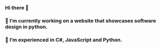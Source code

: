 ### Hi there 👋

<!--
**irademos/irademos** is a ✨ _special_ ✨ repository because its `README.md` (this file) appears on your GitHub profile.
-->

### 🔭 I’m currently working on a website that showcases software design in python.
### 🌱 I’m experienced in C#, JavaScript and Python.
